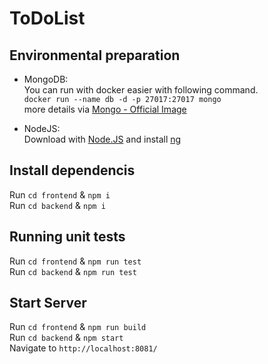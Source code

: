 # ToDoList

## Environmental preparation

* MongoDB:  
You can run with docker easier with following command.  
`docker run --name db -d -p 27017:27017 mongo`  
more details via [Mongo - Official Image](https://hub.docker.com/_/mongo)

* NodeJS:  
Download with [Node.JS](https://nodejs.org/en/) and install [ng](https://www.npmjs.com/package/@angular/cli)

## Install dependencis

Run `cd frontend` & `npm i`  
Run `cd backend` & `npm i`  

## Running unit tests

Run `cd frontend` & `npm run test`  
Run `cd backend` & `npm run test`

## Start Server

Run `cd frontend` & `npm run build`  
Run `cd backend` & `npm start`  
Navigate to `http://localhost:8081/`
